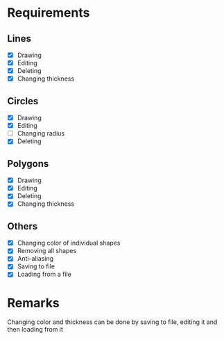 # Requirements
## Lines
- [x] Drawing
- [x] Editing
- [x] Deleting
- [x] Changing thickness 
## Circles
- [x] Drawing
- [x] Editing
- [ ] Changing radius
- [x] Deleting
## Polygons
- [x] Drawing
- [x] Editing
- [x] Deleting
- [x] Changing thickness 
## Others
- [x] Changing color of individual shapes
- [x] Removing all shapes
- [x] Anti-aliasing
- [x] Saving to file
- [x] Loading from a file
# Remarks
Changing color and thickness can be done by saving to file, editing it and then loading from it